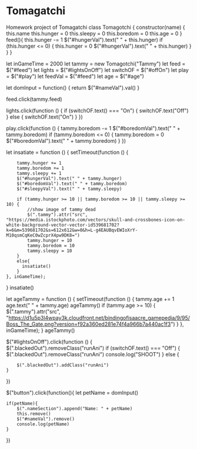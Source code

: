 # Tomagatchi
Homework project of Tomagatchi
class Tomagotchi {
    constructor(name) {
        this.name
        this.hunger = 0
        this.sleepy = 0
        this.boredom = 0
        this.age = 0
    }
    feed(){
    	this.hunger -= 1
    	$("#hungerVal").text(" " + this.hunger)
    	if (this.hunger <= 0) {
        	this.hunger = 0
        	$("#hungerVal").text(" " + this.hunger)
    	}
    }
}

let inGameTime = 2000
let tammy = new Tomagotchi("Tammy")
let feed = $("#feed")
let lights = $("#lightsOnOff")
let switchOF = $("#offOn")
let play = $("#play")
let feedVal = $("#feed")
let age = $("#age")

let domInput = function() {
	return $("#nameVal").val()
}

feed.click(tammy.feed)

lights.click(function () {
    if (switchOF.text() === "On") {
        switchOF.text("Off")
    } else {
        switchOF.text("On")
    }
})

play.click(function () {
    tammy.boredom -= 1
    $("#boredomVal").text(" " + tammy.boredom)
    if (tammy.boredom <= 0) {
        tammy.boredom = 0
        $("#boredomVal").text(" " + tammy.boredom)
    }
})

let insatiate = function () {
    setTimeout(function () {

        tammy.hunger += 1
        tammy.boredom += 1
        tammy.sleepy += 1
        $("#hungerVal").text(" " + tammy.hunger)
        $("#boredomVal").text(" " + tammy.boredom)
        $("#sleepyVal").text(" " + tammy.sleepy)

        if (tammy.hunger >= 10 || tammy.boredom >= 10 || tammy.sleepy >= 10) {
        	//show image of tammy dead
            $(".tammy").attr("src", "https://media.istockphoto.com/vectors/skull-and-crossbones-icon-on-white-background-vector-vector-id539681702?k=6&m=539681702&s=612x612&w=0&h=L-g4EAUBqvEWIoXrY-M10qsmCqKeC0wZcprX4pw9DK8=")
            tammy.hunger = 10
            tammy.boredom = 10
            tammy.sleepy = 10
        }
        else{
      	  insatiate()
    	}
    }, inGameTime);

        
}
insatiate()

let ageTammy = function () {
    setTimeout(function () {
        tammy.age += 1
        age.text(" " + tammy.age)
        ageTammy()
        if (tammy.age >= 10) {
            $(".tammy").attr("src", "https://d1u5p3l4wpay3k.cloudfront.net/bindingofisaacre_gamepedia/9/95/Boss_The_Gate.png?version=f92a360ed281e74f4a966b7a440ac1f3")
        }
    }, inGameTime);
}
ageTammy()

$("#lightsOnOff").click(function () {
    $(".blackedOut").removeClass("runAni")
    if (switchOF.text() === "Off") {
        $(".blackedOut").removeClass("runAni")
        console.log("SHOOT")
    } else {

        $(".blackedOut").addClass("runAni")
    }
})

$("button").click(function(){
	let petName = domInput()
	
	if(petName){
		$(".nameSection").append("Name: " + petName)
		this.remove()
		$("#nameVal").remove()
		console.log(petName)
	}
})
